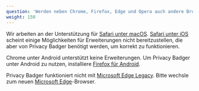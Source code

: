 ```yaml
---
question: 'Werden neben Chrome, Firefox, Edge und Opera auch andere Browser unterstützt?'
weight: 150
---
```


Wir arbeiten an der Unterstützung für [Safari unter macOS](https://github.com/EFForg/privacybadger/issues/549#issuecomment-1209648999). [Safari unter iOS](https://github.com/EFForg/privacybadger/issues/549#issuecomment-744583479) scheint einige Möglichkeiten für Erweiterungen nicht bereitzustellen, die aber von Privacy Badger benötigt werden, um korrekt zu funktionieren.

Chrome unter Android unterstützt keine Erweiterungen. Um Privacy Badger unter Android zu nutzen, installiere [Firefox für Android](https://play.google.com/store/apps/details?id=org.mozilla.firefox).

Privacy Badger funktioniert nicht mit [Microsoft Edge Legacy](https://support.microsoft.com/de-de/microsoft-edge/was-ist-die-vorg%C3%A4ngerversion-von-microsoft-edge-3e779e55-4c55-08e6-ecc8-2333768c0fb0). Bitte wechsle zum neuen [Microsoft Edge](https://www.microsoft.com/de-de/edge)-Browser.
